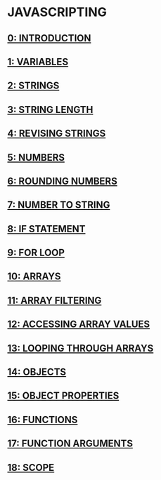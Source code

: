 # JAVASCRIPTING

## [0: INTRODUCTION](./introduction.js)
## [1: VARIABLES](./variables.js)
## [2: STRINGS](./strings.js)
## [3: STRING LENGTH](./string-length.js)
## [4: REVISING STRINGS](./reversing-strings.js)
## [5: NUMBERS](,/numbers.js)
## [6: ROUNDING NUMBERS](./rounding-numbers.js)
## [7: NUMBER TO STRING](./number-to-string.js)
## [8: IF STATEMENT](./if-statement.js)
## [9: FOR LOOP](./for-loop.js)
## [10: ARRAYS](./arrays.js)
## [11: ARRAY FILTERING](./array-filtering.js)
## [12: ACCESSING ARRAY VALUES](./accessing-array-values.js)
## [13: LOOPING THROUGH ARRAYS](./looping-through-arrays.js)
## [14: OBJECTS](./objects.js)
## [15: OBJECT PROPERTIES](./object-properties.js)
## [16: FUNCTIONS](./functions.js)
## [17: FUNCTION ARGUMENTS](function-arguments.js)
## [18: SCOPE](./scope.js)
